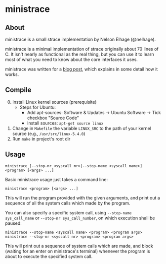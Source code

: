 # ministrace

## About
ministrace is a small strace implementation by Nelson Elhage
(@nelhage).

ministrace is a minimal implementation of strace originally about 70
lines of C. It isn't nearly as functional as the real thing, but you
can use it to learn most of what you need to know about the core
interfaces it uses.

ministrace was written for a [blog post][1], which explains in some
detail how it works.

[1]: http://blog.nelhage.com/2010/08/write-yourself-an-strace-in-70-lines-of-code/


## Compile
0. Install Linux kernel sources (prerequisite)
    * Steps for Ubuntu:
      * Add apt-sources: Software & Updates &rarr; Ubuntu Software &rarr; Tick checkbox "Source Code"
      * Install sources: `apt-get source linux`
1. Change in `Makefile` the variable `LINUX_SRC` to the path of your kernel source (e.g., `/usr/src/linux-5.4.0`)
2. Run `make` in project's root dir


## Usage
```ministrace [--stop-nr <syscall nr>|--stop-name <syscall name>] <program> [<args> ...]```

Basic ministrace usage just takes a command line:

```ministrace <program> [<args> ...]```

This will run the program provided with the given arguments, and print
out a sequence of all the system calls which made by the program.

You can also specify a specific system call, using `--stop-name sys_call_name`
or `--stop-nr sys_call_number`, on which execution shall be paused:

```
ministrace --stop-name <syscall name> <program> <program args>
ministrace --stop-nr <syscall nr> <program> <program args>
```

This will print out a sequence of system calls which are made, and
block (waiting for an enter on ministrace's terminal) whenever the
program is about to execute the specified system call.
